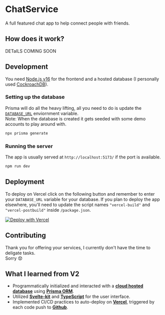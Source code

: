 # ChatService

A full featured chat app to help connect people with friends.

## How does it work?

DETaILS COMING SOON

## Development

You need [Node.js v16](https://nodejs.org/en/) for the frontend and a hosted database (I personally used [CockroachDB](https://cockroachlabs.com/)).

### Setting up the database

Prisma will do all the heavy lifting, all you need to do is update the [`DATABASE_URL`](https://github.com/nmfrankel/ChatService/blob/main/.env.example) enviornment variable.  
Note: When the database is created it gets seeded with some demo accounts to play around with.

```bash
npx prisma generate
```

### Running the server

The app is usually served at `http://localhost:5173/` if the port is available.

```bash
npm run dev
```

## Deployment

To deploy on Vercel click on the following button and remember to enter your `DATABASE_URL` variable for your database. If you plan to deploy the app elsewhere, you'll need to update the script names ``"vercel-build"`` and ``"vercel-postbuild"`` inside ``/package.json``.

[![Deploy with Vercel](https://vercel.com/button)](https://vercel.com/new/clone?repository-url=https%3A%2F%2Fgithub.com%2Fnmfrankel%2FChatService)

## Contributing

Thank you for offering your services, I currently don't have the time to deligate tasks.  
Sorry 😟

## What I learned from V2

<!-- - Developed a REST API with role based access control (RBAC). -->
- Programmatically initialized and interacted with a **[cloud hosted database](https://cockroachlabs.com/)** using **[Prisma ORM](https://prisma.io/)**.
- Utilized **[Svelte-kit](https://kit.svelte.dev/)** and **[TypeScript](https://typescriptlang.org/)** for the user interface.
- Implemented CI/CD practices to auto-deploy on **[Vercel](https://vercel.com/)**, triggered by each code push to **[Github](https://github.com/)**.
